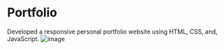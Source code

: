 # Portfolio
Developed a responsive personal portfolio website using HTML, CSS, and, JavaScript.
![image](https://github.com/anshuKumar99/Portfolio/assets/148548385/051667e0-aaf0-4063-b29f-c4063013e9fc)
